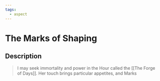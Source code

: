 ```yaml
---
tags:
  - aspect
---
```


# The Marks of Shaping

## Description

> I may seek immortality and power in the Hour called the [[The Forge of Days]]. Her touch brings particular appetites, and Marks